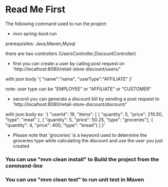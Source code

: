 # Read Me First
The following command used to run the project:

* mvn spring-boot:run

prerequisites: Java,Maven,Mysql

there are two controllers (UsersController,DiscountController)
* first you can create a user by calling post request on 'http://localhost:8080/retail-store-discount/users/'

with json body '{
"name":"name",
"userType":"AFFILIATE"
}'

note: user type can be "EMPLOYEE" or "AFFILIATE" or "CUSTOMER"

* second you can generate a discount bill by sending a post request to 'http://localhost:8080/retail-store-discount/discount/'

with json body 
ex: '{
"userId": 19,
"items": [
{
"quantity": 5,
"price": 210.50,
"type": "meat"
},
{ "quantity": 5,
"price": 50.25,
"type": "groceries"},
{ "quantity": 4,
"price": 400,
"type": "bread"}
]
}'

* Please note that 'groceries' is a keyword used to determine the groceries type while calculating the discount and use the user you just created

### You can use "mvn clean install" to Build the project from the command-line


### You can use "mvn clean test" to run unit test in Maven

